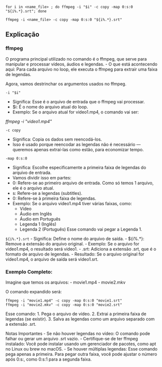```for i in <name_file> ; do ffmpeg -i "$i" -c copy -map 0:s:0 "${i%.*}.srt"; done```


```ffmpeg -i <name_file> -c copy -map 0:s:0 "${i%.*}.srt"```

## Explicação

### ffmpeg

O programa principal utilizado no comando é o ffmpeg, que serve para manipular e processar vídeos, áudios e legendas.
	- O que está acontecendo aqui: Para cada arquivo no loop, ele executa o ffmpeg para extrair uma faixa de legendas.

Agora, vamos destrinchar os argumentos usados no ffmpeg.

```-i "$i"```
- Significa: Esse é o arquivo de entrada que o ffmpeg vai processar.
- $i: É o nome do arquivo atual do loop.
- Exemplo: Se o arquivo atual for video1.mp4, o comando vai ser:

*ffmpeg -i "video1.mp4"*

```-c copy```
- Significa: Copia os dados sem reencodá-los.
- Isso é usado porque reencodar as legendas não é necessário — queremos apenas extraí-las como estão, para economizar tempo.

```-map 0:s:0```
- Significa: Escolhe especificamente a primeira faixa de legendas do arquivo de entrada.
- Vamos dividir isso em partes:
- 0: Refere-se ao primeiro arquivo de entrada. Como só temos 1 arquivo, ele é o arquivo atual.
- s: Refere-se a legendas (subtitles).
- 0: Refere-se à primeira faixa de legendas.
- Exemplo: Se o arquivo video1.mp4 tiver várias faixas, como:
	- Vídeo
	- Áudio em Inglês
	- Áudio em Português
	- Legenda 1 (Inglês)
	- Legenda 2 (Português)
Esse comando vai pegar a Legenda 1.

```${i%.*}.srt```
	- Significa: Define o nome do arquivo de saída.
	- ${i%.*}: Remove a extensão do arquivo original.
	- Exemplo: Se o arquivo for video1.mp4, o resultado será video1.
	- .srt: Adiciona a extensão .srt, que é o formato de arquivo de legendas.
	- Resultado:
Se o arquivo original for video1.mp4, o arquivo de saída será video1.srt.


### Exemplo Completo:

Imagine que temos os arquivos:
	- movie1.mp4
	- movie2.mkv

O comando expandido será:
```
ffmpeg -i "movie1.mp4" -c copy -map 0:s:0 "movie1.srt"
ffmpeg -i "movie2.mkv" -c copy -map 0:s:0 "movie2.srt"
```
Esse comando:
	1.	Pega o arquivo de vídeo.
	2.	Extrai a primeira faixa de legendas (se existir).
	3.	Salva as legendas como um arquivo separado com a extensão .srt.

Notas Importantes
	- Se não houver legendas no vídeo: O comando pode falhar ou gerar um arquivo .srt vazio.
	- Certifique-se de ter ffmpeg instalado: Você pode instalar usando um gerenciador de pacotes, como apt no Linux ou brew no macOS.
	- Se houver múltiplas legendas: Esse comando pega apenas a primeira. Para pegar outra faixa, você pode ajustar o número após 0:s:, como 0:s:1 para a segunda faixa.

